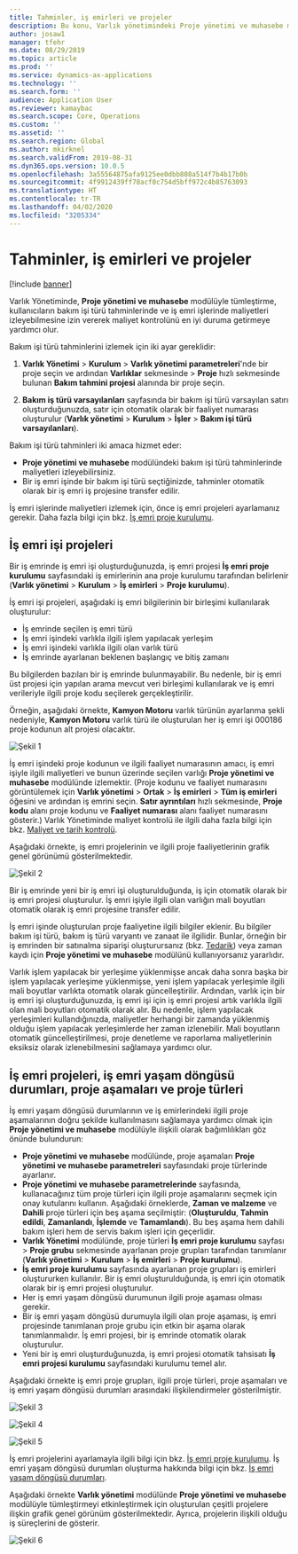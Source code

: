 ```yaml
---
title: Tahminler, iş emirleri ve projeler
description: Bu konu, Varlık yönetimindeki Proje yönetimi ve muhasebe modülüyle tahminler ve iş emri tümleştirmesini açıklamaktadır.
author: josaw1
manager: tfehr
ms.date: 08/29/2019
ms.topic: article
ms.prod: ''
ms.service: dynamics-ax-applications
ms.technology: ''
ms.search.form: ''
audience: Application User
ms.reviewer: kamaybac
ms.search.scope: Core, Operations
ms.custom: ''
ms.assetid: ''
ms.search.region: Global
ms.author: mkirknel
ms.search.validFrom: 2019-08-31
ms.dyn365.ops.version: 10.0.5
ms.openlocfilehash: 3a55564875afa9125ee0dbb808a514f7b4b17b0b
ms.sourcegitcommit: 4f9912439ff78acf0c754d5bff972c4b85763093
ms.translationtype: HT
ms.contentlocale: tr-TR
ms.lasthandoff: 04/02/2020
ms.locfileid: "3205334"
---
```

# <a name="forecasts-work-orders-and-projects"></a>Tahminler, iş emirleri ve projeler

[!include [banner](../../includes/banner.md)]

 

Varlık Yönetiminde, **Proje yönetimi ve muhasebe** modülüyle tümleştirme, kullanıcıların bakım işi türü tahminlerinde ve iş emri işlerinde maliyetleri izleyebilmesine izin vererek maliyet kontrolünü en iyi duruma getirmeye yardımcı olur.

Bakım işi türü tahminlerini izlemek için iki ayar gereklidir:

1. **Varlık Yönetimi** > **Kurulum** > **Varlık yönetimi parametreleri**'nde bir proje seçin ve ardından **Varlıklar** sekmesinde > **Proje** hızlı sekmesinde bulunan **Bakım tahmini projesi** alanında bir proje seçin.

2. **Bakım iş türü varsayılanları** sayfasında bir bakım işi türü varsayılan satırı oluşturduğunuzda, satır için otomatik olarak bir faaliyet numarası oluşturulur (**Varlık yönetimi** > **Kurulum** > **İşler** > **Bakım işi türü varsayılanları**).

Bakım işi türü tahminleri iki amaca hizmet eder: 

- **Proje yönetimi ve muhasebe** modülündeki bakım işi türü tahminlerinde maliyetleri izleyebilirsiniz. 
- Bir iş emri işinde bir bakım işi türü seçtiğinizde, tahminler otomatik olarak bir iş emri iş projesine transfer edilir.

İş emri işlerinde maliyetleri izlemek için, önce iş emri projeleri ayarlamanız gerekir. Daha fazla bilgi için bkz. [İş emri proje kurulumu](../setup-for-work-orders/work-order-project-setup.md).

## <a name="work-order-job-projects"></a>İş emri işi projeleri

Bir iş emrinde iş emri işi oluşturduğunuzda, iş emri projesi **İş emri proje kurulumu** sayfasındaki iş emirlerinin ana proje kurulumu tarafından belirlenir (**Varlık yönetimi** > **Kurulum** > **İş emirleri** > **Proje kurulumu**).

İş emri işi projeleri, aşağıdaki iş emri bilgilerinin bir birleşimi kullanılarak oluşturulur:

- İş emrinde seçilen iş emri türü 
- İş emri işindeki varlıkla ilgili işlem yapılacak yerleşim
- İş emri işindeki varlıkla ilgili olan varlık türü  
- İş emrinde ayarlanan beklenen başlangıç ve bitiş zamanı  

Bu bilgilerden bazıları bir iş emrinde bulunmayabilir. Bu nedenle, bir iş emri üst projesi için yapılan arama mevcut veri birleşimi kullanılarak ve iş emri verileriyle ilgili proje kodu seçilerek gerçekleştirilir.

Örneğin, aşağıdaki örnekte, **Kamyon Motoru** varlık türünün ayarlanma şekli nedeniyle,  **Kamyon Motoru** varlık türü ile oluşturulan her iş emri işi 000186 proje kodunun alt projesi olacaktır.

![Şekil 1](media/01-integration-to-pma.png)

İş emri işindeki proje kodunun ve ilgili faaliyet numarasının amacı, iş emri işiyle ilgili maliyetleri ve bunun üzerinde seçilen varlığı **Proje yönetimi ve muhasebe** modülünde izlemektir. (Proje kodunu ve faaliyet numarasını görüntülemek için **Varlık yönetimi** > **Ortak** > **İş emirleri** > **Tüm iş emirleri** öğesini ve ardından iş emrini seçin. **Satır ayrıntıları** hızlı sekmesinde, **Proje kodu** alanı proje kodunu ve **Faaliyet numarası** alanı faaliyet numarasını gösterir.) Varlık Yönetiminde maliyet kontrolü ile ilgili daha fazla bilgi için bkz. [Maliyet ve tarih kontrolü](../controlling-and-reporting/cost-and-date-control.md).

Aşağıdaki örnekte, iş emri projelerinin ve ilgili proje faaliyetlerinin grafik genel görünümü gösterilmektedir.

![Şekil 2](media/02-integration-to-pma.png)

Bir iş emrinde yeni bir iş emri işi oluşturulduğunda, iş için otomatik olarak bir iş emri projesi oluşturulur. İş emri işiyle ilgili olan varlığın mali boyutları otomatik olarak iş emri projesine transfer edilir.

İş emri işinde oluşturulan proje faaliyetine ilgili bilgiler eklenir. Bu bilgiler bakım işi türü, bakım iş türü varyantı ve zanaat ile ilgilidir. Bunlar, örneğin bir iş emrinden bir satınalma siparişi oluşturursanız (bkz. [Tedarik](../work-orders/procurement.md)) veya zaman kaydı için **Proje yönetimi ve muhasebe** modülünü kullanıyorsanız yararlıdır.

Varlık işlem yapılacak bir yerleşime yüklenmişse ancak daha sonra başka bir işlem yapılacak yerleşime yüklenmişse, yeni işlem yapılacak yerleşimle ilgili mali boyutlar varlıkta otomatik olarak güncelleştirilir. Ardından, varlık için bir iş emri işi oluşturduğunuzda, iş emri işi için iş emri projesi artık varlıkla ilgili olan mali boyutları otomatik olarak alır. Bu nedenle, işlem yapılacak yerleşimleri kullandığınızda, maliyetler herhangi bir zamanda yüklenmiş olduğu işlem yapılacak yerleşimlerde her zaman izlenebilir. Mali boyutların otomatik güncelleştirilmesi, proje denetleme ve raporlama maliyetlerinin eksiksiz olarak izlenebilmesini sağlamaya yardımcı olur.

## <a name="work-order-projects-work-order-lifecycle-states-project-stages-and-project-types"></a>İş emri projeleri, iş emri yaşam döngüsü durumları, proje aşamaları ve proje türleri

İş emri yaşam döngüsü durumlarının ve iş emirlerindeki ilgili proje aşamalarının doğru şekilde kullanılmasını sağlamaya yardımcı olmak için **Proje yönetimi ve muhasebe** modülüyle ilişkili olarak bağımlılıkları göz önünde bulundurun:

- **Proje yönetimi ve muhasebe** modülünde, proje aşamaları **Proje yönetimi ve muhasebe parametreleri** sayfasındaki proje türlerinde ayarlanır.  
- **Proje yönetimi ve muhasebe parametrelerinde** sayfasında, kullanacağınız tüm proje türleri için ilgili proje aşamalarını seçmek için onay kutularını kullanın. Aşağıdaki örneklerde, **Zaman ve malzeme** ve **Dahili** proje türleri için beş aşama seçilmiştir: (**Oluşturuldu**, **Tahmin edildi**, **Zamanlandı**, **İşlemde** ve **Tamamlandı**). Bu beş aşama hem dahili bakım işleri hem de servis bakım işleri için geçerlidir.
- **Varlık Yönetimi** modülünde, proje türleri **İş emri proje kurulumu** sayfası > **Proje grubu** sekmesinde ayarlanan proje grupları tarafından tanımlanır (**Varlık yönetimi** > **Kurulum** > **İş emirleri** > **Proje kurulumu**).  
- **İş emri proje kurulumu** sayfasında ayarlanan proje grupları iş emirleri oluştururken kullanılır. Bir iş emri oluşturulduğunda, iş emri için otomatik olarak bir iş emri projesi oluşturulur.  
- Her iş emri yaşam döngüsü durumunun ilgili proje aşaması olması gerekir.  
- Bir iş emri yaşam döngüsü durumuyla ilgili olan proje aşaması, iş emri projesinde tanımlanan proje grubu için etkin bir aşama olarak tanımlanmalıdır. İş emri projesi, bir iş emrinde otomatik olarak oluşturulur.
- Yeni bir iş emri oluşturduğunuzda, iş emri projesi otomatik tahsisatı **İş emri projesi kurulumu** sayfasındaki kurulumu temel alır.  

Aşağıdaki örnekte iş emri proje grupları, ilgili proje türleri, proje aşamaları ve iş emri yaşam döngüsü durumları arasındaki ilişkilendirmeler gösterilmiştir.

![Şekil 3](media/03-integration-to-pma.png)

![Şekil 4](media/04-integration-to-pma.png)

![Şekil 5](media/05-integration-to-pma.png)

İş emri projelerini ayarlamayla ilgili bilgi için bkz. [İş emri proje kurulumu](../setup-for-work-orders/work-order-project-setup.md). İş emri yaşam döngüsü durumları oluşturma hakkında bilgi için bkz. [İş emri yaşam döngüsü durumları](../setup-for-work-orders/work-order-lifecycle-states.md).

Aşağıdaki örnekte **Varlık yönetimi** modülünde **Proje yönetimi ve muhasebe** modülüyle tümleştirmeyi etkinleştirmek için oluşturulan çeşitli projelere ilişkin grafik genel görünüm gösterilmektedir. Ayrıca, projelerin ilişkili olduğu iş süreçlerini de gösterir.

![Şekil 6](media/06-integration-to-pma.png)

